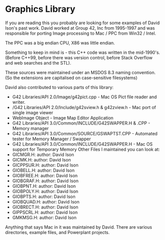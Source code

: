 # Graphics Library

If you are reading this you probably are looking for some examples of David Ison's past work.  David worked at Group 42, Inc from 1995-1997 and was responsible for porting Image processing to Mac / PPC from Win32 / Intel. 

The PPC was a big endian CPU, X86 was little endian.

Something to keep in mind is - this C++ code was written in the mid-1990's.
(Before C++99, before there was version control, before Stack Overflow and web searches and the STL).  

These sources were maintained under an MSDOS 8.3 naming convention. (So the extensions are capitalised on case-sensitive filesystems)


David also contributed to various parts of this library:

- G42 Libraries/API 2.0/Image/g42pict.cpp - Mac OS Pict file reader and writer.
- /G42 Libraries/API 2.0/Include/g42sview.h & g42zview.h - Mac port of single image viewer 
- WebImage Object - Image Map Editor Application
- G42 Libraries/API 3.0/Common/INCLUDE/G42SWAPPER.H & .CPP - Memory manager
- G42 Libraries/API 3.0/Common/SOURCE/GSWAPTST.CPP - Automated tester for Memory Manager / Swapper
- G42 Libraries/API 3.0/Common/INCLUDE/G42SWAPPER.H - Mac OS support for Temporary Memory 
Other Files I maintained you can look at:
- GICMGR.H:	author:			David Ison
- GICMK.H:	author:			David Ison
- GICPPSUR.H:	author:			David Ison
- GIOBELL.H:	author:			David Ison
- GIOBFREE.H:	author:			David Ison
- GIOBGRAF.H:	author:			David Ison
- GIOBPNT.H:	author:			David Ison
- GIOBPOLY.H:	author:			David Ison
- GIOBPTS.H:	author:			David Ison
- GIOBQUAD.H:	author:			David Ison
- GIOBRECT.H:	author:			David Ison
- GIPPSCRL.H:	author:			David Ison
- GMKMSG.H:	author:			David Ison

Anything that says Mac in it was maintained by David.  There are various directories, example files, and Powerplant projects.





